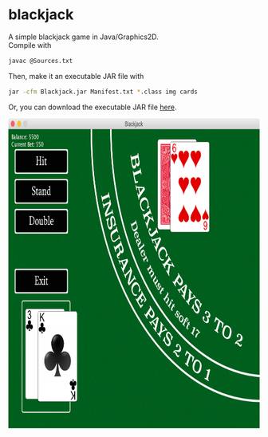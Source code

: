 # blackjack
A simple blackjack game in Java/Graphics2D.<br>
Compile with 
```bash
javac @Sources.txt
```
Then, make it an executable JAR file with 
```bash
jar -cfm Blackjack.jar Manifest.txt *.class img cards
```
Or, you can download the executable JAR file <a href="https://mega.nz/#!NRskmZpL!EWvPFLckRaWAc6DpleuIzHXnHea09w2mPbWT4Gl0l6A">here</a>.

<img src="screenshot.jpg" width="800" height="622" />

